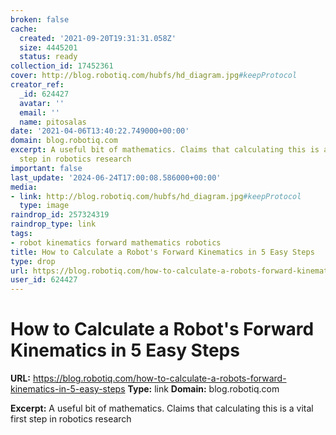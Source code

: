 ```yaml
---
broken: false
cache:
  created: '2021-09-20T19:31:31.058Z'
  size: 4445201
  status: ready
collection_id: 17452361
cover: http://blog.robotiq.com/hubfs/hd_diagram.jpg#keepProtocol
creator_ref:
  _id: 624427
  avatar: ''
  email: ''
  name: pitosalas
date: '2021-04-06T13:40:22.749000+00:00'
domain: blog.robotiq.com
excerpt: A useful bit of mathematics. Claims that calculating this is a vital first
  step in robotics research
important: false
last_update: '2024-06-24T17:00:08.586000+00:00'
media:
- link: http://blog.robotiq.com/hubfs/hd_diagram.jpg#keepProtocol
  type: image
raindrop_id: 257324319
raindrop_type: link
tags:
- robot kinematics forward mathematics robotics
title: How to Calculate a Robot's Forward Kinematics in 5 Easy Steps
type: drop
url: https://blog.robotiq.com/how-to-calculate-a-robots-forward-kinematics-in-5-easy-steps
user_id: 624427
---
```


# How to Calculate a Robot's Forward Kinematics in 5 Easy Steps

**URL:** https://blog.robotiq.com/how-to-calculate-a-robots-forward-kinematics-in-5-easy-steps
**Type:** link
**Domain:** blog.robotiq.com

**Excerpt:** A useful bit of mathematics. Claims that calculating this is a vital first step in robotics research
